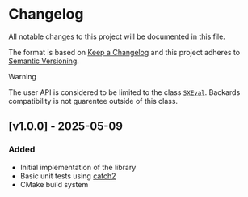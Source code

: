 # Changelog

All notable changes to this project will be documented in this file.

The format is based on [Keep a Changelog](https://keepachangelog.com/en/1.0.0/)
and this project adheres to [Semantic Versioning](https://semver.org/spec/v2.0.0.html).

> [!WARNING]
> The user API is considered to be limited to the class [`SXEval`](https://github.com/abadiet/SXEval/blob/v1.0/include/sxeval/SXEval.hpp). Backards
> compatibility is not guarentee outside of this class.

## [v1.0.0] - 2025-05-09
### Added
- Initial implementation of the library
- Basic unit tests using [catch2](https://github.com/catchorg/Catch2)
- CMake build system
